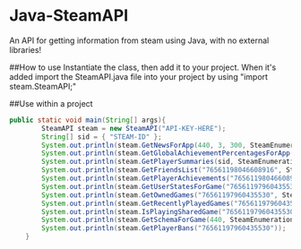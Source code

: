 # Java-SteamAPI
An API for getting information from steam using Java, with no external libraries!

##How to use
Instantiate the class, then add it to your project. When it's added import the SteamAPI.java file into your project by using "import steam.SteamAPI;"

##Use within a project
```java
public static void main(String[] args){
		SteamAPI steam = new SteamAPI("API-KEY-HERE");
		String[] sid = { "STEAM-ID" };
		System.out.println(steam.GetNewsForApp(440, 3, 300, SteamEnumerations.JSON));
		System.out.println(steam.GetGlobalAchievementPercentagesForApp(17740, 1, "global.map.emp_isle", SteamEnumerations.JSON));
		System.out.println(steam.GetPlayerSummaries(sid, SteamEnumerations.JSON));
		System.out.println(steam.GetFriendsList("76561198046608916", SteamEnumerations.ALL, SteamEnumerations.JSON));
		System.out.println(steam.GetPlayerAchievements("76561198046608916", 440));
		System.out.println(steam.GetUserStatesForGame("76561197960435530", 440));
		System.out.println(steam.GetOwnedGames("76561197960435530", SteamEnumerations.JSON));
		System.out.println(steam.GetRecentlyPlayedGames("76561197960435530", 3, SteamEnumerations.JSON));
		System.out.println(steam.IsPlayingSharedGame("76561197960435530", 440, SteamEnumerations.JSON));
		System.out.println(steam.GetSchemaForGame(440, SteamEnumerations.JSON));
		System.out.println(steam.GetPlayerBans("76561197960435530"));
	}
```
